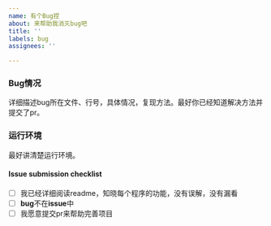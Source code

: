 ```yaml
---
name: 有个Bug捏
about: 来帮助我消灭bug吧
title: ''
labels: bug
assignees: ''

---
```


### Bug情况

详细描述bug所在文件、行号，具体情况，复现方法。最好你已经知道解决方法并提交了pr。

### 运行环境

最好讲清楚运行环境。

#### Issue submission checklist

- [ ] 我已经详细阅读readme，知晓每个程序的功能，没有误解，没有漏看
- [ ] **bug**不在**issue**中
- [ ] 我愿意提交pr来帮助完善项目
